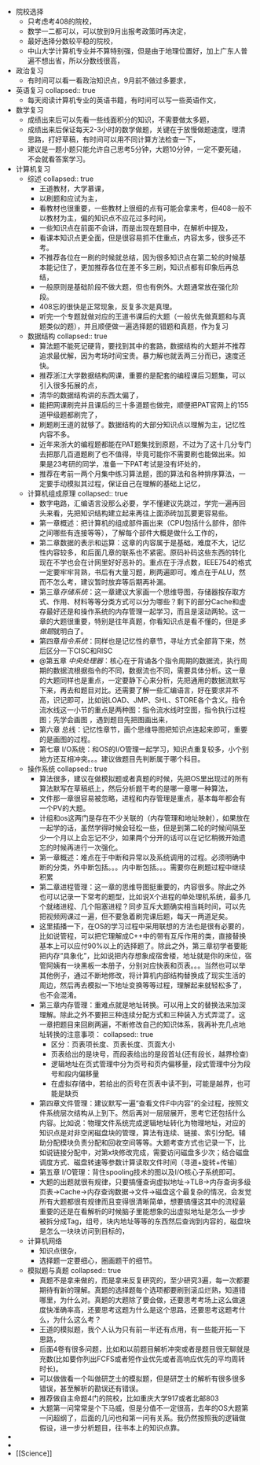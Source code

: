 - 院校选择
	- 只考虑考408的院校，
	- 数学一二都可以，可以放到9月出报考政策时再决定，
	- 最好选择分数较平稳的院校，
	- 中山大学计算机专业并不算特别强，但是由于地理位置好，加上广东人普遍不想出省，所以分数线很高，
- 政治复习
	- 有时间可以看一看政治知识点，9月前不做过多要求，
- 英语复习
  collapsed:: true
	- 每天阅读计算机专业的英语书籍，有时间可以写一些英语作文，
- 数学复习
	- 成绩出来后可以先看一些线面积分的知识，不需要做太多题，
	- 成绩出来后保证每天2-3小时的数学做题，关键在于放慢做题速度，理清思路，打好草稿，有时间可以用不同计算方法检查一下，
	- 建议是一题小题只能允许自己思考5分钟，大题10分钟，一定不要死磕，不会就看答案学习。
- 计算机复习
	- 综述
	  collapsed:: true
		- 王道教材，大学慕课，
		- 以刷题和应试为主，
		- 看教材也很重要，一些教材上很细的点有可能会拿来考，但408一般不以教材为主，偏的知识点不应花过多时间，
		- 一些知识点在前面不会讲，而是出现在题目中，在解析中提及，
		- 看课本知识点更全面，但是很容易抓不住重点，内容太多，很多还不考。
		- 不推荐各位在一刷的时候就总结，因为很多知识点在第二轮的时候基本能记住了，更加推荐各位在差不多三刷，知识点都有印象后再总结，
		- 一般原则是基础阶段不做大题，但也有例外。大题通常放在强化阶段。
		- 408忘的很快是正常现象，反复多次是真理。
		- 听完一个专题就做对应的王道书课后的大题（一般优先做真题和与真题类似的题），并且顺便做一遍选择题的错题和真题，作为复习
	- 数据结构
	  collapsed:: true
		- 算法题不能死记硬背，要找到其中的套路，数据结构的大题并不推荐追求最优解，因为考场时间宝贵。暴力解也就丢两三分而已，速度还快。
		- 推荐浙江大学数据结构网课，重要的是配套的编程课后习题集，可以引入很多拓展的点，
		- 清华的数据结构讲的东西太偏了，
		- 能把网课刷完并且课后的三十多道题也做完，顺便把PAT官网上的155道甲级题都刷完了，
		- 刷题刷王道的就够了。数据结构的大部分知识点以理解为主，记忆性内容不多。
		- 近年来浙大的编程题都能在PAT题集找到原题，不过为了这十几分专门去把那几百道题刷了也不值得，毕竟可能你不需要刷也能做出来。如果是23考研的同学，准备一下PAT考试是没有坏处的，
		- 推荐在考前一两个月集中练习算法题，图的算法和各种排序算法，一定要手动模拟其过程，保证自己在理解的基础上记忆，
	- 计算机组成原理
	  collapsed:: true
		- 数字电路，汇编语言没那么必要，学不懂建议先跳过，学完一遍再回头来看，先把知识结构建立起来再往上面添砖加瓦要更容易些。
		- 第一章概述：把计算机的组成部件画出来（CPU包括什么部件，部件之间哪些有连接等等），了解每个部件大概是做什么工作的，
		- 第二章数据的表示和运算：这章的内容属于是基础，难度不大，记忆性内容较多，和后面几章的联系也不紧密。原码补码这些东西的转化现在不学也会在计网里好好恶补的。重点在于浮点数，IEEE754的格式一定要牢牢背熟，书后有大量习题，刷两遍即可。难点在于ALU，然而不怎么考，建议暂时放弃等后期再补漏。
		- 第三章*存储系统*：这一章建议大家画一个思维导图，存储器按存取方式、作用、材料等等分类方式可以分为哪些？剩下的部分Cache和虚存最好还是和操作系统的内存管理一起学习，而且是滚动两轮。这一章的大题很重要，特别是往年真题，你看知识点是看不懂的，但是*多做题*就明白了。
		- 第四章*指令系统*：同样也是记忆性的章节，寻址方式全部背下来，然后区分一下CISC和RISC
		- @第五章 *中央处理器*：核心在于背诵各个指令周期的数据流，执行周期的数据流根据指令的不同，数据流也不同，需要具体分析。这一章的大题同样也是重点，一定要静下心来分析，先把通用的数据流默写下来，再去和题目对比。还需要了解一些汇编语言，好在要求并不高，识记即可，比如说LOAD、JMP、SHL、STORE各个含义。指令流水线这一小节的重点是两种图：指令流水线时空图，指令执行过程图；先学会画图 ，遇到题目先把图画出来，
		- 第六章 总线：记忆性章节，画个思维导图把知识点连起来即可，重要的是画图的过程。
		- 第七章 I/O系统：和OS的I/O管理一起学习，知识点重复较多，小个别地方还互相冲突。。。建议做题目先判断属于哪个科目。
	- 操作系统
	  collapsed:: true
		- 算法很多，建议在做模拟题或者真题的时候，先把OS里出现过的所有算法默写在草稿纸上，然后分析题干考的是哪一章哪一种算法，
		- 文件那一章很容易被忽略，进程和内存管理是重点，基本每年都会有一个PV的大题。
		- 计组和os这两门是存在不少关联的（内存管理和地址映射），如果放在一起学的话，虽然学得时候会轻松一些，但是到第二轮的时候间隔至少一个月以上会忘记不少，如果两个分开的话可以在记忆稍微开始遗忘的时候再进行一次强化。
		- 第一章概述：难点在于中断和异常以及系统调用的过程。必须明确中断的分类，外中断包括。。。内中断包括。。。需要你在刷题过程中继续积累
		- 第二章进程管理：这一章的思维导图挺重要的，内容很多。除此之外也可以记录一下常考的题型，比如说X个进程的单处理机系统，最多几个就绪进程、几个阻塞进程？同步互斥大题确实相当耗时间，可以先把视频网课过一遍，但不要急着刷完课后题，每天一两道足矣。
		- 这里插播一下，在OS的学习过程中采用联想的方法也是很有必要的，比如说管程，可以把它理解成C++中的带有互斥作用的类，直接替换基本上可以应付90%以上的选择题了。除此之外，第三章初学者要能把内存“具象化”，比如说把内存想象成宿舍楼，地址就是你的床位，宿管阿姨有一块黑板一本册子，分别对应快表和页表。。。当然也可以举其他例子，通过不断地修改，将计算机内部结构替换成了现实生活的周边，然后再去模拟一下地址变换等等过程，理解起来就轻松多了，也不会混淆。
		- 第三章内存管理：重难点就是地址转换。可以用上文的替换法来加深理解。除此之外不要把三种连续分配方式和三种装入方式弄混了。这一章把题目来回刷两遍，不断修改自己的知识体系，我再补充几点地址转换的注意事项：
		  collapsed:: true
			- 区分：页表项长度、页表长度、页面大小
			- 页表给出的是块号，而段表给出的是段首址(还有段长，越界检查)
			- 逻辑地址在页式管理中分为页号和页内偏移量，段式管理中分为段号和段内偏移量
			- 在虚拟存储中，若给出的页号在页表中读不到，可能是越界，也可能是缺页
		- 第四章文件管理：建议默写一遍“查看文件F中内容”的全过程，按照文件系统层次结构从上到下。然后再对一层层展开，思考它还包括什么内容。比如说：物理文件系统完成逻辑地址转化为物理地址，对应的知识点是对非空闲磁盘块的管理，算法有连续、链接、索引分配。辅助分配模块负责分配和回收空间等等。大题考查方式也记录一下，比如说链接分配中，对第x块修改完成，需要访问磁盘多少次；结合磁盘调度方式、磁盘转速等参数计算读取文件时间（寻道+旋转+传输）
		- 第五章 I/O管理：背住spooling技术的图以及I/O核心子系统即可。
		- 大题的出题就很有规律，只要搞懂查询虚拟地址->TLB->内存查询多级页表->Cache->内存查询数据->文件->磁盘这个最复杂的情况，会发觉所有大题都很有规律而且变得很清晰简单，想要搞懂这其中的流程最重要的还是在看解析的时候脑子里能想象的出虚拟地址是怎么一步步被拆分成Tag，组号，块内地址等等的东西然后查询到内容的，磁盘块是怎么一块块访问到目标的，
	- 计算机网络
		- 知识点很杂，
		- 选择题一定要细心，圈画题干的细节。
	- 模拟题与真题
	  collapsed:: true
		- 真题不是拿来做的，而是拿来反复研究的，至少研究3遍，每一次都要期待有新的理解。真题的选择题每个选项都要刷到滚瓜烂熟，知道错哪里，为什么对。真题的大题除了要会做，还要思考考场上这么做速度快准确率高，还要思考这题为什么是这个思路，还要思考这题考什么，为什么这么考？
		- 王道的模拟题，我个人认为只有前一半还有点用，有一些能开拓一下思路，
		- 后面4卷有很多问题，比如和以前题目解析冲突或者是题目很无聊就是充数(比如要你列出FCFS或者短作业优先或者高响应优先的平均周转时长)。
		- 可以做做看一个叫做研芝士的模拟题，但是研芝士的解析有很多很多错误，甚至解析的勘误还有错误。
		- 推荐做自主命题4门的院校，比如重庆大学917或者北邮803
		- 大题第一问常常是个下马威，但是分值不一定很高，去年的OS大题第一问超纲了，后面的几问也和第一问有关系。我仍然按照我的逻辑做假设，进一步分析题目，往书本上的知识点靠。
-
-
- [[Science]]